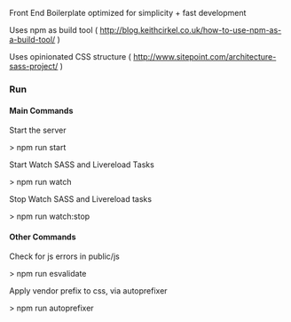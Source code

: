 Front End Boilerplate optimized for simplicity + fast development

Uses npm as build tool ( http://blog.keithcirkel.co.uk/how-to-use-npm-as-a-build-tool/  )

Uses opinionated CSS structure ( http://www.sitepoint.com/architecture-sass-project/  )

### Run

#### Main Commands

Start the server

\> npm run start

Start Watch SASS and Livereload Tasks

\> npm run watch

Stop Watch SASS and Livereload tasks

\> npm run watch:stop

#### Other Commands

Check for js errors in public/js

\> npm run esvalidate

Apply vendor prefix to css, via autoprefixer

\> npm run autoprefixer

